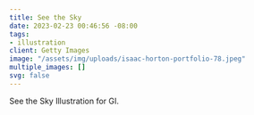 ```yaml
---
title: See the Sky
date: 2023-02-23 00:46:56 -08:00
tags:
- illustration
client: Getty Images
image: "/assets/img/uploads/isaac-horton-portfolio-78.jpeg"
multiple_images: []
svg: false
---
```


See the Sky Illustration for GI.